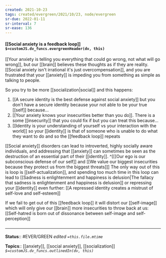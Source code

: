 ```yaml
---
created: 2021-10-23
tags: created/evergreen/2021/10/23, node/evergreen
sr-due: 2022-01-11
sr-interval: 7
sr-ease: 136
---
```


#### [[Social anxiety is a feedback loop]] `$=customJS.dv_funcs.evergreenHeader(dv, this)`

[[Your anxiety is telling you everything that could go wrong, not what will go wrong]],
but our [[brain]] believes these thoughts as if they are reality. 
[[Social anxiety isn't irrational it's just overcompensation]], and you are frustrated that your [[anxiety]] is impeding you from something as simple as talking to people.

So you try to be more [[socialization|social]] and this happens:
1. [[A secure identity is the best defense against social anxiety]] but you don't have a secure identity because your not able to be your true [[self]] because...
2. [[Your anxiety knows your insecurities better than you do]]. There is a some [[insecurity]] that you could fix if but you can treat this because... 
3. [[Identity is your understanding of yourself vs your interaction with the world]] so your [[identity]] is that of someone who is unable to do what they want to do and so the [[feedback loop]] repeats

[[Social anxiety]] disorders can lead to introverted, highly socially aware individuals, and addressing that [[anxiety]] can sometimes be seen as the destruction of an essential part of their [[identity]].
^[[[Our ego is our subconscious defense of our self]] and [[We value our biggest insecurities because they protect us from the biggest threats]]]
The only way out of this is loop is [[self-actualization]], and spending too much time in this loop can lead to [[Sadness is enlightenment and happiness is delusion|The fallacy that sadness is enlightenment and happiness is delusion]] or repressing your [[identity]] even further: [[A repressed identity creates a mistrust of self-love and self-esteem]]

If we fail to get out of this [[feedback loop]] it will distort our [[self-image]] which will only give our [[brain]] more insecurities to throw back at us: [[Self-hatred is born out of dissonance between self-image and self-perception]]
### <hr class="footnote"/>

**Status**:: #EVER/GREEN 
*edited `=this.file.mtime`*

**Topics**:: [[anxiety]], [[social anxiety]], [[socialization]]
*`$=customJS.dv_funcs.outlinedIn(dv, this)`*
